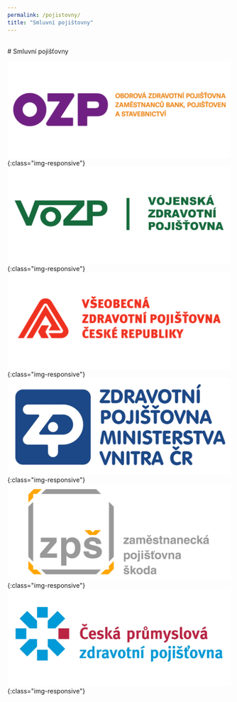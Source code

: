 ```yaml
---
permalink: /pojistovny/
title: "Smluvní pojištovny"
---
```

<br/>
# Smluvní pojišťovny

![PojiŠťovna](/assets/images/pojišťovny/OZP.png){:class="img-responsive"}
![PojiŠťovna](/assets/images/pojišťovny/VOZP.png){:class="img-responsive"}
![PojiŠťovna](/assets/images/pojišťovny/VZP.png){:class="img-responsive"}
![PojiŠťovna](/assets/images/pojišťovny/ZPMV.png){:class="img-responsive"}
![PojiŠťovna](/assets/images/pojišťovny/ZPŠ.png){:class="img-responsive"}
![PojiŠťovna](/assets/images/pojišťovny/ČPZP.png){:class="img-responsive"}
